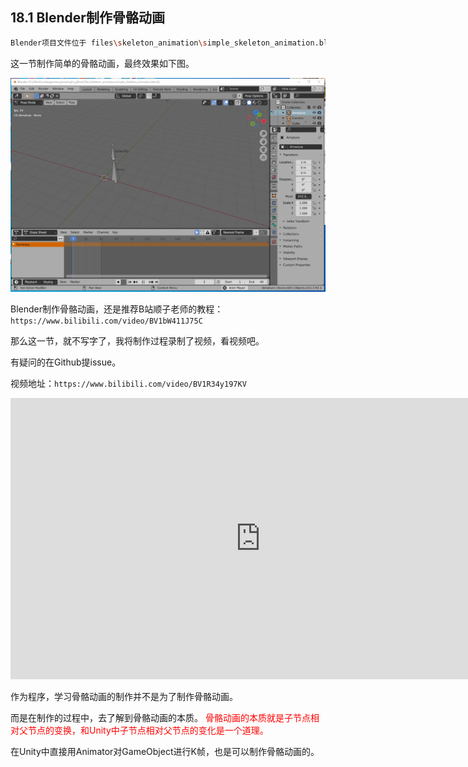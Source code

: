﻿## 18.1 Blender制作骨骼动画

```bash
Blender项目文件位于 files\skeleton_animation\simple_skeleton_animation.blend
```

这一节制作简单的骨骼动画，最终效果如下图。

![](../../imgs/skeleton_animation/make_anim/skeleton_animation_in_blender.gif)

Blender制作骨骼动画，还是推荐B站顺子老师的教程：`https://www.bilibili.com/video/BV1bW411J75C`

那么这一节，就不写字了，我将制作过程录制了视频，看视频吧。

有疑问的在Github提issue。



视频地址：`https://www.bilibili.com/video/BV1R34y197KV`

<iframe 
    width="800" 
    height="450" 
    src="https://player.bilibili.com/player.html?aid=806916566&bvid=BV1R34y197KV&cid=451073870&page=1" 
    frameborder="0"  
    allowfullscreen> 
</iframe>


作为程序，学习骨骼动画的制作并不是为了制作骨骼动画。

而是在制作的过程中，去了解到骨骼动画的本质。
<font color=red>
骨骼动画的本质就是子节点相对父节点的变换，和Unity中子节点相对父节点的变化是一个道理。</font>

在Unity中直接用Animator对GameObject进行K帧，也是可以制作骨骼动画的。